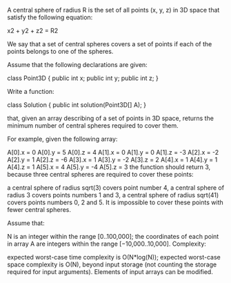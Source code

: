 A central sphere of radius R is the set of all points (x, y, z) in 3D space that satisfy the following equation:

x2 + y2 + z2 = R2

We say that a set of central spheres covers a set of points if each of the points belongs to one of the spheres.

Assume that the following declarations are given:

class Point3D {
  public int x;
  public int y;
  public int z;
}

Write a function:

class Solution { public int solution(Point3D[] A); }

that, given an array describing of a set of points in 3D space, returns the minimum number of central spheres required to cover them.

For example, given the following array:

  A[0].x =  0  A[0].y =  5  A[0].z =  4
  A[1].x =  0  A[1].y =  0  A[1].z = -3
  A[2].x = -2  A[2].y =  1  A[2].z = -6
  A[3].x =  1  A[3].y = -2  A[3].z =  2
  A[4].x =  1  A[4].y =  1  A[4].z =  1
  A[5].x =  4  A[5].y = -4  A[5].z =  3
the function should return 3, because three central spheres are required to cover these points:

a central sphere of radius sqrt(3) covers point number 4,
a central sphere of radius 3 covers points numbers 1 and 3,
a central sphere of radius sqrt(41) covers points numbers 0, 2 and 5.
It is impossible to cover these points with fewer central spheres.

Assume that:

N is an integer within the range [0..100,000];
the coordinates of each point in array A are integers within the range [−10,000..10,000].
Complexity:

expected worst-case time complexity is O(N*log(N));
expected worst-case space complexity is O(N), beyond input storage (not counting the storage required for input arguments).
Elements of input arrays can be modified.